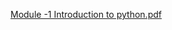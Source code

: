 [Module -1 Introduction to python.pdf](https://github.com/user-attachments/files/21333193/Module.-1.Introduction.to.python.pdf)
